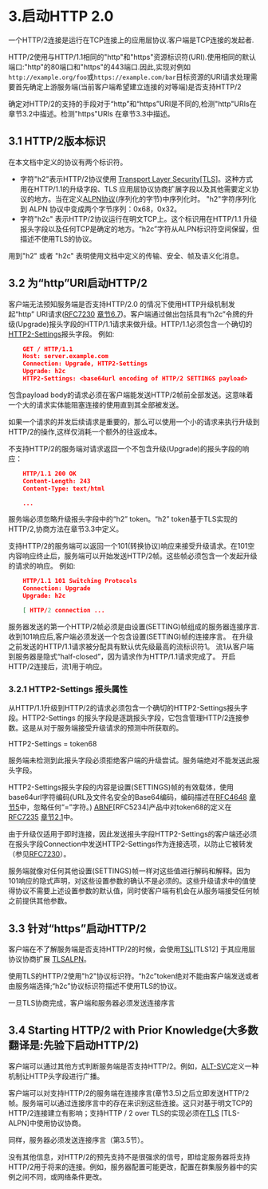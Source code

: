 # 3.启动HTTP 2.0
一个HTTP/2连接是运行在TCP连接上的应用层协议.客户端是TCP连接的发起者.

HTTP/2使用与HTTP/1.1相同的"http"和"https"资源标识符(URI).使用相同的默认端口:"http"的80端口和"https"的443端口.因此,实现对例如`http://example.org/foo`或`https://example.com/bar`目标资源的URI请求处理需要首先确定上游服务端(当前客户端希望建立连接的对等端)是否支持HTTP/2

确定对HTTP/2的支持的手段对于“http”和“https”URI是不同的,检测"http"URIs在章节3.2中描述。检测"https"URIs 在章节3.3中描述。

## 3.1 HTTP/2版本标识
在本文档中定义的协议有两个标识符。
- 字符"h2"表示HTTP/2协议使用 [Transport Layer Security[TLS]](http://http2.github.io/http2-spec/index.html#TLS12)。这种方式用在HTTP/1.1的升级字段、TLS 应用层协议协商扩展字段以及其他需要定义协议的地方。当在定义[ALPN协议](http://http2.github.io/http2-spec/index.html#TLS-ALPN)(序列化的字节)中序列化时。 "h2"字符序列化到 ALPN 协议中变成两个字节序列：0x68，0x32。
- 字符"h2c" 表示HTTP/2协议运行在明文TCP上。这个标识用在HTTP/1.1 升级报头字段以及任何TCP是确定的地方。“h2c”字符从ALPN标识符空间保留，但描述不使用TLS的协议。

用到"h2" 或者 "h2c" 表明使用文档中定义的传输、安全、帧及语义化消息。

## 3.2 为“http”URI启动HTTP/2
客户端无法预知服务端是否支持HTTP/2.0 的情况下使用HTTP升级机制发起“http” URI请求([RFC7230](http://http2.github.io/http2-spec/index.html#RFC7230) [章节6.7](https://svn.tools.ietf.org/svn/wg/httpbis/specs/rfc7230.html#header.upgrade))。客户端通过做出包括具有“h2c”令牌的升级(Upgrade)报头字段的HTTP/1.1请求来做升级。HTTP/1.1必须包含一个确切的[HTTP2-Settings](http://http2.github.io/http2-spec/index.html#Http2SettingsHeader)报头字段。
例如:
```json
    GET / HTTP/1.1
    Host: server.example.com
    Connection: Upgrade, HTTP2-Settings
    Upgrade: h2c
    HTTP2-Settings: <base64url encoding of HTTP/2 SETTINGS payload>
```
包含payload body的请求必须在客户端能发送HTTP/2帧前全部发送。这意味着一个大的请求实体能阻塞连接的使用直到其全部被发送。

如果一个请求的并发后续请求是重要的，那么可以使用一个小的请求来执行升级到HTTP/2的操作,这样仅消耗一个额外的往返成本。

不支持HTTP/2的服务端对请求返回一个不包含升级(Upgrade)的报头字段的响应：
```json
    HTTP/1.1 200 OK
    Content-Length: 243
    Content-Type: text/html

    ...
```
服务端必须忽略升级报头字段中的“h2” token。“h2” token基于TLS实现的HTTP/2,协商方法在章节3.3中定义。

支持HTTP/2的服务端可以返回一个101(转换协议)响应来接受升级请求。在101空内容响应终止后，服务端可以开始发送HTTP/2帧。这些帧必须包含一个发起升级的请求的响应。
例如:
```json
    HTTP/1.1 101 Switching Protocols
    Connection: Upgrade
    Upgrade: h2c

    [ HTTP/2 connection ...
```
服务器发送的第一个HTTP/2帧必须是由设置(SETTING)帧组成的服务器连接序言.收到101响应后,客户端必须发送一个包含设置(SETTING)帧的连接序言。
在升级之前发送的HTTP/1.1请求被分配具有默认优先级最高的流标识符1。 流1从客户端到服务器是隐式“half-closed”，因为请求作为HTTP/1.1请求完成了。 开启HTTP/2连接后，流1用于响应。

### 3.2.1 HTTP2-Settings 报头属性
从HTTP/1.1升级到HTTP/2的请求必须包含一个确切的HTTP2-Settings报头字段。HTTP2-Settings 的报头字段是逐跳报头字段，它包含管理HTTP/2连接参数。这是从对于服务端接受升级请求的预测中所获取的。

HTTP2-Settings = token68

服务端未检测到此报头字段必须拒绝客户端的升级尝试。服务端绝对不能发送此报头字段。

HTTP2-Settings报头字段的内容是设置(SETTINGS)帧的有效载体，使用base64url字符编码(URL及文件名安全的Base64编码，编码描述在[RFC4648](http://http2.github.io/http2-spec/index.html#RFC4648) [章节5](https://tools.ietf.org/html/rfc4648#section-5)中，忽略任何“=”字符。) [ABNF](http://http2.github.io/http2-spec/index.html#RFC5234)[RFC5234]产品中对token68的定义在[RFC7235](http://http2.github.io/http2-spec/index.html#RFC7235) [章节2.1](https://svn.tools.ietf.org/svn/wg/httpbis/specs/rfc7235.html#challenge.and.response)中。

由于升级仅适用于即时连接，因此发送报头字段HTTP2-Settings的客户端还必须在报头字段Connection中发送HTTP2-Settings作为连接选项，以防止它被转发（参见[RFC7230](http://http2.github.io/http2-spec/index.html#RFC7230)）。

服务端就像对任何其他设置(SETTINGS)帧一样对这些值进行解码和解释。因为101响应的隐式声明，对这些设置参数的确认不是必须的。这些升级请求中的值使得协议不需要上述设置参数的默认值，同时使客户端有机会在从服务端接受任何帧之前提供其他参数。

## 3.3 针对“https”启动HTTP/2
客户端在不了解服务端是否支持HTTP/2的时候，会使用[TSL](http://http2.github.io/http2-spec/index.html#TLS12)[TLS12] 于其应用层协议协商扩展 [TLSALPN](http://http2.github.io/http2-spec/index.html#TLS-ALPN)。

使用TLS的HTTP/2使用"h2"协议标识符。“h2c”token绝对不能由客户端发送或者由服务端选择;“h2c”协议标识符描述不使用TLS的协议。

一旦TLS协商完成，客户端和服务器必须发送连接序言

## 3.4 Starting HTTP/2 with Prior Knowledge(大多数翻译是:先验下启动HTTP/2)
客户端可以通过其他方式判断服务端是否支持HTTP/2。例如，[ALT-SVC](http://http2.github.io/http2-spec/index.html#ALT-SVC)定义一种机制让HTTP头字段进行广播。

客户端可以对支持HTTP/2的服务端在连接序言(章节3.5)之后立即发送HTTP/2帧。服务端可以通过连接序言中的存在来识别这些连接。这只对基于明文TCP的HTTP/2连接建立有影响；支持HTTP / 2 over TLS的实现必须在[TLS](http://http2.github.io/http2-spec/index.html#TLS-ALPN) [TLS-ALPN]中使用协议协商。

同样，服务器必须发送连接序言（第3.5节）。

没有其他信息，对HTTP/2的预先支持不是很强求的信号，即给定服务器将支持HTTP/2用于将来的连接。例如，服务器配置可能更改，配置在群集服务器中的实例之间不同，或网络条件更改。


